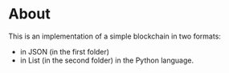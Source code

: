 # About  

This is an implementation of a simple blockchain in two formats: 
- in JSON (in the first folder)
- in List (in the second folder) 
in the Python language.